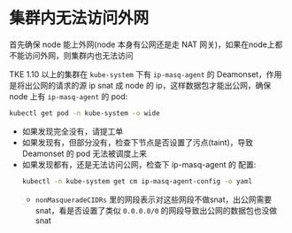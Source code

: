 # 集群内无法访问外网

首先确保 node 能上外网(node 本身有公网还是走 NAT 网关)，如果在node上都不能访问外网，则集群内也无法访问

TKE 1.10 以上的集群在 `kube-system` 下有 `ip-masq-agent` 的 Deamonset，作用是将出公网的请求的源 ip snat 成 node 的 ip，这样数据包才能出公网，确保 node 上有 `ip-masq-agent` 的 pod:
``` bash
kubectl get pod -n kube-system -o wide
```

- 如果发现完全没有，请提工单
- 如果发现有，但部分没有，检查下节点是否设置了污点(taint)，导致 Deamonset 的 pod 无法被调度上来
- 如果发现都有，还是无法访问公网，检查下 ip-masq-agent 的 配置:
  ``` bash
  kubectl -n kube-system get cm ip-masq-agent-config -o yaml
  ```
  - `nonMasqueradeCIDRs` 里的网段表示对这些网段不做snat，出公网需要snat，看是否设置了类似 `0.0.0.0/0` 的网段导致出公网的数据包也没做snat
